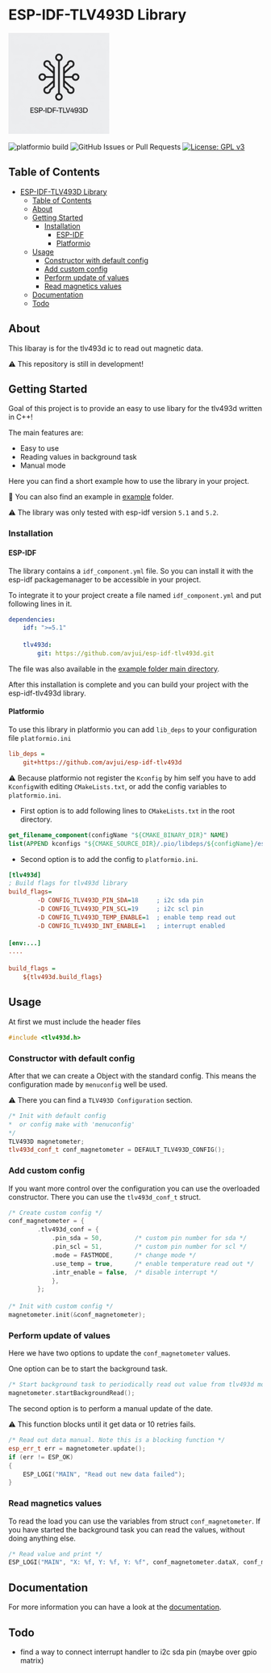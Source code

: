 # ESP-IDF-TLV493D Library

<img src="doc/_static/logo.png" width="200" height="200">

![platformio build](https://github.com/avjui/esp-idf-tlv493d/actions/workflows/build.yml/badge.svg)  ![GitHub Issues or Pull Requests](https://img.shields.io/github/issues/avjui/esp-idf-tlv493d)  [![License: GPL v3](https://img.shields.io/badge/License-GPLv3-blue.svg)](https://www.gnu.org/licenses/gpl-3.0)

## Table of Contents

- [ESP-IDF-TLV493D Library](#esp-idf-tlv493d-library)
  - [Table of Contents](#table-of-contents)
  - [About ](#about-)
  - [Getting Started ](#getting-started-)
    - [Installation ](#installation-)
      - [ESP-IDF ](#esp-idf-)
      - [Platformio ](#platformio-)
  - [Usage ](#usage-)
    - [Constructor with default config](#constructor-with-default-config)
    - [Add custom config](#add-custom-config)
    - [Perform update of values](#perform-update-of-values)
    - [Read magnetics values](#read-magnetics-values)
  - [Documentation ](#documentation-)
  - [Todo ](#todo-)

## About <a name = "about"></a>

This libaray is for the tlv493d ic to read out magnetic data.

:warning: This repository is still in development!

## Getting Started <a name = "getting_started"></a>

Goal of this project is to provide an easy to use libary for the tlv493d written in C++!

The main features are:
  - Easy to use
  - Reading values in background task
  - Manual mode

Here you can find a short example how to use the library in your project.

:file_folder: You can also find an example in [example](https://github.com/avjui/esp-idf-tlv493d/tree/master/example) folder.

:warning: The library was only tested with esp-idf version `5.1` and `5.2`.

### Installation <a name = "installing"></a>

#### ESP-IDF <a name = "esp-idf"></a>

The library contains a `idf_component.yml` file. So you can install it with the esp-idf packagemanager to be accessible in your project.

To integrate it to your project create a file named `idf_component.yml` and put following lines in it.

``` yaml
dependencies:
    idf: ">=5.1"

    tlv493d:
        git: https://github.com/avjui/esp-idf-tlv493d.git
```

The file was also available in the [example folder main directory](./example/base/main/).

After this installation is complete and you can build your project with the esp-idf-tlv493d library.

#### Platformio <a name = "platformio"></a>

To use this library in platformio you can add `lib_deps` to your configuration file `platformio.ini`

``` ini
lib_deps = 
    git+https://github.com/avjui/esp-idf-tlv493d
```

:warning: Because platformio not register the `Kconfig` by him self you have to add `Kconfig`with editing `CMakeLists.txt`, or add the config variables to `platformio.ini`.

-   First option is to add following lines to `CMakeLists.txt` in the root directory.

``` cmake
get_filename_component(configName "${CMAKE_BINARY_DIR}" NAME)
list(APPEND kconfigs "${CMAKE_SOURCE_DIR}/.pio/libdeps/${configName}/esp-idf-tlv493d/Kconfig")
```

-   Second option is to add the config to `platformio.ini`.

``` ini
[tlv493d]
; Build flags for tlv493d library
build_flags=
        -D CONFIG_TLV493D_PIN_SDA=18     ; i2c sda pin
        -D CONFIG_TLV493D_PIN_SCL=19     ; i2c scl pin
        -D CONFIG_TLV493D_TEMP_ENABLE=1  ; enable temp read out
        -D CONFIG_TLV493D_INT_ENABLE=1   ; interrupt enabled

[env:...]
....

build_flags = 
    ${tlv493d.build_flags}
```

## Usage <a name = "usage"></a>

At first we must include the header files

``` cpp
#include <tlv493d.h>
```

### Constructor with default config

After that we can create a Object with the standard config.
This means the configuration made by `menuconfig` well be used.


:warning: There you can find a `TLV493D Configuration` section.


``` cpp
/* Init with default config 
*  or config make with 'menuconfig' 
*/
TLV493D magnetometer;
tlv493d_conf_t conf_magnetometer = DEFAULT_TLV493D_CONFIG();
```

### Add custom config

If you want more control over the configuration you can use the overloaded constructor.
There you can use the `tlv493d_conf_t` struct.

``` cpp
/* Create custom config */
conf_magnetometer = {
        .tlv493d_conf = {  
            .pin_sda = 50,         /* custom pin number for sda */                      
            .pin_scl = 51,         /* custom pin number for scl */  
            .mode = FASTMODE,      /* change mode */
            .use_temp = true,      /* enable temperature read out */
            .intr_enable = false,  /* disable interrupt */
            },
        };

/* Init with custom config */
magnetometer.init(&conf_magnetometer);
```

### Perform update of values

Here we have two options to update the `conf_magnetometer` values.

One option can be to start the background task.

``` cpp
/* Start background task to periodically read out value from tlv493d modul */
magnetometer.startBackgroundRead();
```

The second option is to perform a manual update of the date.

:warning: This function blocks until it get data or 10 retries fails.

``` cpp
/* Read out data manual. Note this is a blocking function */
esp_err_t err = magnetometer.update();
if (err != ESP_OK)
{
    ESP_LOGI("MAIN", "Read out new data failed");
}
```

### Read magnetics values

To read the load you can use the variables from struct `conf_magnetometer`. If you have started the background task you can read the values, without doing anything else.

``` cpp
/* Read value and print */
ESP_LOGI("MAIN", "X: %f, Y: %f, Y: %f", conf_magnetometer.dataX, conf_magnetometer.dataY, conf_magnetometer.dataY);
```

## Documentation <a name = "documentation"></a>

For more information you can have a look at the [documentation](https://avjui.gihub.io/esp-idf-tlv493d).

## Todo <a name = "todo"></a>

  - find a way to connect interrupt handler to i2c sda pin (maybe over gpio matrix)